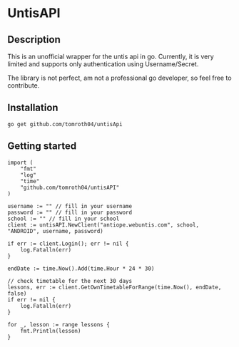 # UntisAPI

## Description

This is an unofficial wrapper for the untis api in go.
Currently, it is very limited and supports only authentication using Username/Secret.

The library is not perfect, am not a professional go developer, so feel free to contribute.

## Installation

```
go get github.com/tomroth04/untisApi
```

## Getting started

```golang
import (
    "fmt"
    "log"
    "time"
    "github.com/tomroth04/untisAPI"
)

username := "" // fill in your username
password := "" // fill in your password
school := "" // fill in your school
client := untisAPI.NewClient("antiope.webuntis.com", school, "ANDROID", username, password)

if err := client.Login(); err != nil {
    log.Fatalln(err)
}

endDate := time.Now().Add(time.Hour * 24 * 30)

// check timetable for the next 30 days
lessons, err := client.GetOwnTimetableForRange(time.Now(), endDate, false)
if err != nil {
    log.Fatalln(err)
}

for _, lesson := range lessons {
    fmt.Println(lesson)
}
```
